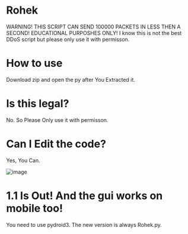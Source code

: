 # Rohek
WARNING! THIS SCRIPT CAN SEND 100000 PACKETS IN LESS THEN A SECOND! EDUCATIONAL PURPOSHES ONLY! I know this is not the best DDoS script but please only use it with permisson.

# How to use
Download zip and open the py after You Extracted it.

# Is this legal?
No. So Please Only use it with permisson.

# Can I Edit the code? 
Yes, You Can.

![image](https://github.com/Polokalap/Rohek/assets/116758671/14d357ce-97b5-4890-92cc-f56a8fc14243)

# 1.1 Is Out! And the gui works on mobile too! 
You need to use pydroid3. The new version is always Rohek.py.

